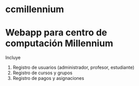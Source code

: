 # ccmillennium
Webapp para centro de computación Millennium
=====================================
Incluye
1. Registro de usuarios (administrador, profesor, estudiante)
2. Registro de cursos y grupos
3. Registro de pagos y asignaciones
